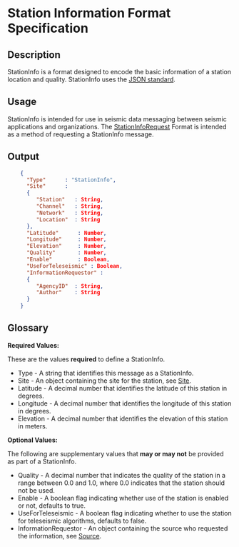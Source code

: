 # Station Information Format Specification

## Description

StationInfo is a format designed to encode the basic information of a station
location and quality.  StationInfo uses the [JSON standard](http://www.json.org).

## Usage

StationInfo is intended for use in seismic data messaging between seismic
applications and organizations. The [StationInfoRequest](StationInfoRequest.md)
Format is intended as a method of requesting a StationInfo message.

## Output

```json
    {
      "Type"      : "StationInfo",
      "Site"      :
      {
         "Station"   : String,
         "Channel"   : String,
         "Network"   : String,
         "Location"  : String
      },
      "Latitude"      : Number,
      "Longitude"     : Number,
      "Elevation"     : Number,
      "Quality"       : Number,
      "Enable"        : Boolean,
      "UseForTeleseismic" : Boolean,
      "InformationRequestor" :
      {
         "AgencyID"  : String,
         "Author"    : String
      }
    }
```

## Glossary

**Required Values:**

These are the values **required** to define a StationInfo.

* Type - A string that identifies this message as a StationInfo.
* Site - An object containing the site for the station, see [Site](Site.md).
* Latitude - A decimal number that identifies the latitude of this station in degrees.
* Longitude - A decimal number that identifies the longitude of this station in degrees.
* Elevation - A decimal number that identifies the elevation of this station in meters.

**Optional Values:**

The following are supplementary values that **may or may not** be provided as
part of a StationInfo.

* Quality - A decimal number that indicates the quality of the station in a range between 0.0 and 1.0, where 0.0 indicates that the station should not be used.
* Enable - A boolean flag indicating whether use of the station is enabled or not, defaults to true.
* UseForTeleseismic - A boolean flag indicating whether to use the station for teleseismic algorithms, defaults to false.
* InformationRequestor - An object containing the source who requested the information, see [Source](Source.md).
